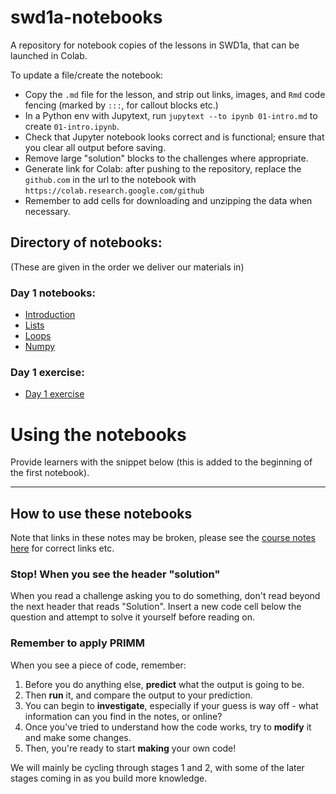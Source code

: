# swd1a-notebooks
A repository for notebook copies of the lessons in SWD1a, that can be launched in Colab.

To update a file/create the notebook:

- Copy the `.md` file for the lesson, and strip out links, images, and `Rmd` code fencing (marked by `:::`, for callout blocks etc.)
- In a Python env with Jupytext, run `jupytext --to ipynb 01-intro.md` to create `01-intro.ipynb`.
- Check that Jupyter notebook looks correct and is functional; ensure that you clear all output before saving.
- Remove large "solution" blocks to the challenges where appropriate.
- Generate link for Colab: after pushing to the repository, replace the `github.com` in the url to the notebook with `https://colab.research.google.com/github`
- Remember to add cells for downloading and unzipping the data when necessary.


## Directory of notebooks:

(These are given in the order we deliver our materials in)

### Day 1 notebooks:

- [Introduction](https://colab.research.google.com/github/ARCTraining/swd1a-notebooks/blob/main/01-intro.ipynb)
- [Lists](https://colab.research.google.com/github/ARCTraining/swd1a-notebooks/blob/main/04-lists.ipynb)
- [Loops](https://colab.research.google.com/github/ARCTraining/swd1a-notebooks/blob/main/05-loops.ipynb)
- [Numpy](https://colab.research.google.com/github/ARCTraining/swd1a-notebooks/blob/main/02-numpy.ipynb)

### Day 1 exercise:

- [Day 1 exercise](https://colab.research.google.com/github/ARCTraining/swd1a-notebooks/blob/main/list_loops_exercise.ipynb)

# Using the notebooks

Provide learners with the snippet below (this is added to the beginning of the first notebook).

***

## How to use these notebooks

Note that links in these notes may be broken, please
see the [course notes here](https://arctraining.github.io/python-novice-inflammation/01-intro.html) for correct links etc.

### Stop! When you see the header "solution"

When you read a challenge asking you to do something, don't read beyond the next header that reads "Solution". Insert a new code cell below the question and attempt to solve it yourself before reading on.

### Remember to apply PRIMM

When you see a piece of code, remember:

1. Before you do anything else, **predict** what the output is going to be.
2. Then **run** it, and compare the output to your prediction.
3. You can begin to **investigate**, especially if your guess is way off - what information can you find in the notes, or online?
4. Once you've tried to understand how the code works, try to **modify** it and make some changes.
5. Then, you're ready to start **making** your own code!

We will mainly be cycling through stages 1 and 2, with some of the later stages coming in as you build more knowledge.
